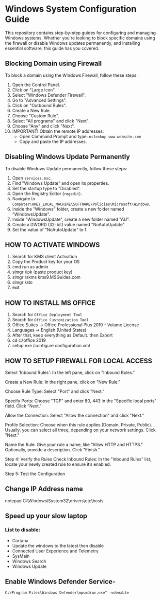 # Windows System Configuration Guide

This repository contains step-by-step guides for configuring and managing Windows systems. Whether you're looking to block specific domains using the firewall or disable Windows updates permanently, and installing essential software, this guide has you covered.

## Blocking Domain using Firewall

To block a domain using the Windows Firewall, follow these steps:

1. Open the Control Panel.
2. Click on "Large Icon".
3. Select "Windows Defender Firewall".
4. Go to "Advanced Settings".
5. Click on "Outbound Rules".
6. Create a New Rule.
7. Choose "Custom Rule".
8. Select "All programs" and click "Next".
9. Choose "Any" and click "Next".
10. IMPORTANT! Obtain the remote IP addresses:
    - Open Command Prompt and type: `nslookup www.website.com`
    - Copy and paste the IP addresses.

## Disabling Windows Update Permanently

To disable Windows Update permanently, follow these steps:

1. Open `services.msc`.
2. Find "Windows Update" and open its properties.
3. Set the startup type to "Disabled".
4. Open the Registry Editor (`regedit`).
5. Navigate to `Computer\HKEY_LOCAL_MACHINE\SOFTWARE\Policies\Microsoft\Windows`.
6. Inside the "Windows" folder, create a new folder named "WindowsUpdate".
7. Inside "WindowsUpdate", create a new folder named "AU".
8. Create a DWORD (32-bit) value named "NoAutoUpdate".
9. Set the value of "NoAutoUpdate" to 1.


## HOW TO ACTIVATE WINDOWS

1. Search for KMS client Activation
2. Copy the Product key for your OS
3. cmd run as admin
4. slmgr /ipk (paste product key)
5. slmgr /skms kms9.MSGuides.com
6. slmgr /ato
7. exit


## HOW TO INSTALL MS OFFICE

1. Search for `Office Deployment Tool`
2. Search for `Office Customization Tool`
3. Office Suites -> Office Professional Plus 2019 - Volume License
4. Languages -> English (United States)
5. After that, keep everything as Default. then Export
6. cd c:\office 2019
7. setup.exe /configure configuration.xml

## HOW TO SETUP FIREWALL FOR LOCAL ACCESS

Select 'Inbound Rules':
In the left pane, click on "Inbound Rules."

Create a New Rule:
In the right pane, click on "New Rule."

Choose Rule Type:
Select "Port" and click "Next."

Specify Ports:
Choose "TCP" and enter 80, 443 in the "Specific local ports" field.
Click "Next."

Allow the Connection:
Select "Allow the connection" and click "Next."

Profile Selection:
Choose when this rule applies (Domain, Private, Public). Usually, you can select all three, depending on your network settings.
Click "Next."

Name the Rule:
Give your rule a name, like "Allow HTTP and HTTPS."
Optionally, provide a description.
Click "Finish."

Step 4: Verify the Rules
Check Inbound Rules:
In the "Inbound Rules" list, locate your newly created rule to ensure it’s enabled.

Step 5: Test the Configuration

## Change IP Address name

notepad C:\Windows\System32\drivers\etc\hosts

## Speed up your slow laptop

### List to disable: 
- Cortana
- Update the windows to the latest then disable
- Connected User Experience and Telemetry
- SysMain
- Windows Search
- Windows Update

## Enable Windows Defender Service-
```
C:\Program Files\Windows Defender\mpcmdrun.exe" -wdenable
```
